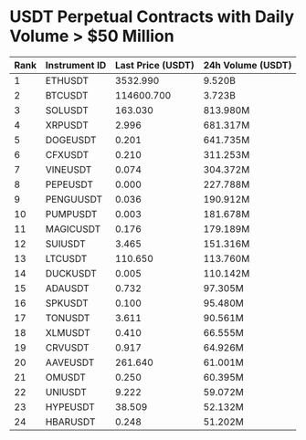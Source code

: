 # USDT Perpetual Contracts with Daily Volume > $50 Million

| Rank | Instrument ID | Last Price (USDT) | 24h Volume (USDT) |
|------|---------------|-------------------|-------------------|
| 1 | ETHUSDT | 3532.990 | 9.520B |
| 2 | BTCUSDT | 114600.700 | 3.723B |
| 3 | SOLUSDT | 163.030 | 813.980M |
| 4 | XRPUSDT | 2.996 | 681.317M |
| 5 | DOGEUSDT | 0.201 | 641.735M |
| 6 | CFXUSDT | 0.210 | 311.253M |
| 7 | VINEUSDT | 0.074 | 304.372M |
| 8 | PEPEUSDT | 0.000 | 227.788M |
| 9 | PENGUUSDT | 0.036 | 190.912M |
| 10 | PUMPUSDT | 0.003 | 181.678M |
| 11 | MAGICUSDT | 0.176 | 179.189M |
| 12 | SUIUSDT | 3.465 | 151.316M |
| 13 | LTCUSDT | 110.650 | 113.760M |
| 14 | DUCKUSDT | 0.005 | 110.142M |
| 15 | ADAUSDT | 0.732 | 97.305M |
| 16 | SPKUSDT | 0.100 | 95.480M |
| 17 | TONUSDT | 3.611 | 90.561M |
| 18 | XLMUSDT | 0.410 | 66.555M |
| 19 | CRVUSDT | 0.917 | 64.926M |
| 20 | AAVEUSDT | 261.640 | 61.001M |
| 21 | OMUSDT | 0.250 | 60.395M |
| 22 | UNIUSDT | 9.222 | 59.072M |
| 23 | HYPEUSDT | 38.509 | 52.132M |
| 24 | HBARUSDT | 0.248 | 51.202M |

